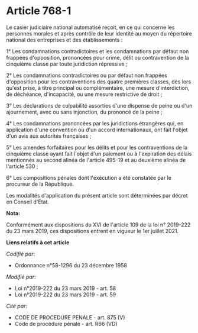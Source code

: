 # Article 768-1

Le casier judiciaire national automatisé reçoit, en ce qui concerne les personnes morales et après contrôle de leur identité
au moyen du répertoire national des entreprises et des établissements :

1° Les condamnations contradictoires et les condamnations par défaut non frappées d'opposition, prononcées pour crime, délit
ou contravention de la cinquième classe par toute juridiction répressive ;

2° Les condamnations contradictoires ou par défaut non frappées d'opposition pour les contraventions des quatre premières
classes, dès lors qu'est prise, à titre principal ou complémentaire, une mesure d'interdiction, de déchéance, d'incapacité,
ou une mesure restrictive de droit ;

3° Les déclarations de culpabilité assorties d'une dispense de peine ou d'un ajournement, avec ou sans injonction, du
prononcé de la peine ;

4° Les condamnations prononcées par les juridictions étrangères qui, en application d'une convention ou d'un accord
internationaux, ont fait l'objet d'un avis aux autorités françaises ;

5° Les amendes forfaitaires pour les délits et pour les contraventions de la cinquième classe ayant fait l'objet d'un
paiement ou à l'expiration des délais mentionnés au second alinéa de l'article 495-19 et au deuxième alinéa de l'article
530 ;

6° Les compositions pénales dont l'exécution a été constatée par le procureur de la République.

Les modalités d'application du présent article sont déterminées par décret en Conseil d'Etat.

**Nota:**

Conformément aux dispositions du XVI de l'article 109 de la loi n° 2019-222 du 23 mars 2019, ces dispositions entrent en
vigueur le 1er juillet 2021.

**Liens relatifs à cet article**

_Codifié par_:

  - Ordonnance n°58-1296 du 23 décembre 1958

_Modifié par_:

  - Loi n°2019-222 du 23 mars 2019 - art. 58
  - Loi n°2019-222 du 23 mars 2019 - art. 59

_Cité par_:

  - CODE DE PROCEDURE PENALE - art. 875 (V)
  - Code de procédure pénale - art. R66 (VD)

